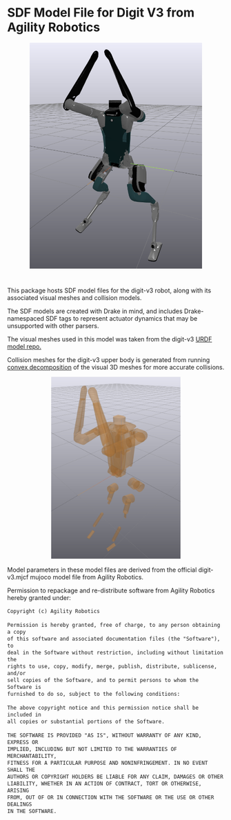 # SDF Model File for Digit V3 from Agility Robotics

<p align="center">
  <img src="./readme/digit_screenshot.png" alt="digit_visual_mesh" width="400"/>
</p>

#

This package hosts SDF model files for the digit-v3 robot, along with its associated visual meshes and collision models. 

The SDF models are created with Drake in mind, and includes Drake-namespaced SDF tags to represent actuator dynamics that may be unsupported with other parsers.

The visual meshes used in this model was taken from the digit-v3 [URDF model repo.](https://github.com/adubredu/DigitRobot.jl) 

Collision meshes for the digit-v3 upper body is generated from running [convex decomposition](https://github.com/gizatt/convex_decomp_to_sdf) of the visual 3D meshes for more accurate collisions.

<p align="center">
    <img src="./readme/digit_collision.png" alt="digit_collision_mesh" width="300">
</p>

Model parameters in these model files are derived from the official digit-v3.mjcf mujoco model file from Agility Robotics. 

Permission to repackage and re-distribute software from Agility Robotics hereby granted under: 

```
Copyright (c) Agility Robotics

Permission is hereby granted, free of charge, to any person obtaining a copy
of this software and associated documentation files (the "Software"), to
deal in the Software without restriction, including without limitation the
rights to use, copy, modify, merge, publish, distribute, sublicense, and/or
sell copies of the Software, and to permit persons to whom the Software is
furnished to do so, subject to the following conditions:

The above copyright notice and this permission notice shall be included in
all copies or substantial portions of the Software.

THE SOFTWARE IS PROVIDED "AS IS", WITHOUT WARRANTY OF ANY KIND, EXPRESS OR
IMPLIED, INCLUDING BUT NOT LIMITED TO THE WARRANTIES OF MERCHANTABILITY,
FITNESS FOR A PARTICULAR PURPOSE AND NONINFRINGEMENT. IN NO EVENT SHALL THE
AUTHORS OR COPYRIGHT HOLDERS BE LIABLE FOR ANY CLAIM, DAMAGES OR OTHER
LIABILITY, WHETHER IN AN ACTION OF CONTRACT, TORT OR OTHERWISE, ARISING
FROM, OUT OF OR IN CONNECTION WITH THE SOFTWARE OR THE USE OR OTHER DEALINGS
IN THE SOFTWARE.
```